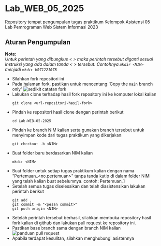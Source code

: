 # Lab_WEB_05_2025
Repository tempat pengumpulan tugas praktikum Kelompok Asistensi 05 Lab Pemrograman Web Sistem Informasi 2023

## Aturan Pengumpulan
**Note:**  
_Untuk perintah yang dibungkus < > maka perintah tersebut diganti sesuai instruksi yang ada dalam tanda < > tersebut. Contohnya `mkdir <NIM>` menjadi `mkdir H071221078`_
- Silahkan fork repositori ini
- Pada halaman fork, pastikan untuk mencentang 'Copy the `main` branch only'
![sedikit catatan fork](https://i.ibb.co.com/cX16n71F/Screenshot-2025-09-17-221659.png)
- Lakukan clone terhadap hasil fork repository ini ke komputer lokal kalian
  ```
  git clone <url-repositori-hasil-fork>
  ```
- Pindah ke repositori hasil clone dengan perintah berikut
  ```
  cd Lab-WEB-05-2025
  ```
- Pindah ke branch NIM kalian serta gunakan branch tersebut untuk menyimpan kode dari tugas praktikum yang dikerjakan
  ```
  git checkout -b <NIM>
  ```
- Buat folder baru berdasarkan NIM kalian
  ```
  mkdir <NIM>
  ```
- Buat folder untuk setiap tugas praktikum kalian dengan nama "Pertemuan_<no.pertemuan>" tanpa tanda kutip di dalam folder NIM yang telah kalian buat sebelumnya. contoh: Pertemuan_1
- Setelah semua tugas diselesaikan dan telah diasistensikan lakukan perintah berikut
  ```
  git add .
  git commit -m "<pesan commit>"
  git push origin <NIM>
  ```
- Setelah perintah tersebut berhasil, silahkan membuka repository hasil fork kalian di github dan lakukan pull request ke repository ini.
- Pastikan base branch sama dengan branch NIM kalian
![panduan pull request](https://i.ibb.co.com/rRGHRPMx/Screenshot-2025-09-17-222343.png)
- Apabila terdapat kesulitan, silahkan menghubungi asistennya
